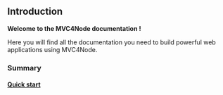 ## Introduction

**Welcome to the MVC4Node documentation !**

Here you will find all the documentation you need to build powerful web applications using MVC4Node.

### Summary

#### [Quick start](/quick-start#quick-start)

